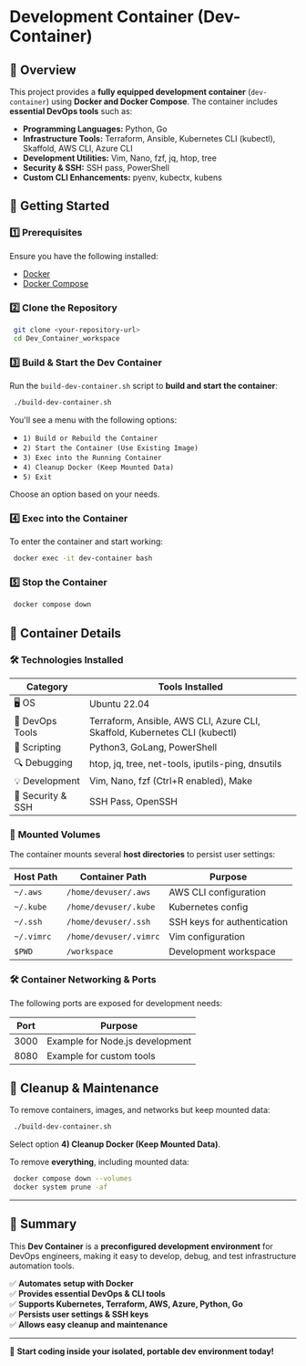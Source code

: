 # Development Container (Dev-Container)

## 📌 **Overview**

This project provides a **fully equipped development container** (`dev-container`) using **Docker and Docker Compose**. The container includes **essential DevOps tools** such as:

- **Programming Languages:** Python, Go
- **Infrastructure Tools:** Terraform, Ansible, Kubernetes CLI (kubectl), Skaffold, AWS CLI, Azure CLI
- **Development Utilities:** Vim, Nano, fzf, jq, htop, tree
- **Security & SSH:** SSH pass, PowerShell
- **Custom CLI Enhancements:** pyenv, kubectx, kubens

## 🚀 **Getting Started**

### 1️⃣ **Prerequisites**

Ensure you have the following installed:

- [Docker](https://docs.docker.com/get-docker/)
- [Docker Compose](https://docs.docker.com/compose/install/)

### 2️⃣ **Clone the Repository**

```sh
 git clone <your-repository-url>
 cd Dev_Container_workspace
```

### 3️⃣ **Build & Start the Dev Container**

Run the `build-dev-container.sh` script to **build and start the container**:

```sh
 ./build-dev-container.sh
```

You'll see a menu with the following options:

- `1) Build or Rebuild the Container`
- `2) Start the Container (Use Existing Image)`
- `3) Exec into the Running Container`
- `4) Cleanup Docker (Keep Mounted Data)`
- `5) Exit`

Choose an option based on your needs.

### 4️⃣ **Exec into the Container**

To enter the container and start working:

```sh
 docker exec -it dev-container bash
```

### 5️⃣ **Stop the Container**

```sh
 docker compose down
```

## 🔧 **Container Details**

### 🛠 **Technologies Installed**

| Category | Tools Installed |
| --- | --- |
| 🖥 OS | Ubuntu 22.04 |
| 🔧 DevOps Tools | Terraform, Ansible, AWS CLI, Azure CLI, Skaffold, Kubernetes CLI (kubectl) |
| 📜 Scripting | Python3, GoLang, PowerShell |
| 🔍 Debugging | htop, jq, tree, net-tools, iputils-ping, dnsutils |
| 💡 Development | Vim, Nano, fzf (Ctrl+R enabled), Make |
| 🔑 Security & SSH | SSH Pass, OpenSSH |

### 📂 **Mounted Volumes**

The container mounts several **host directories** to persist user settings:

| Host Path | Container Path | Purpose |
| --- | --- | --- |
| `~/.aws` | `/home/devuser/.aws` | AWS CLI configuration |
| `~/.kube` | `/home/devuser/.kube` | Kubernetes config |
| `~/.ssh` | `/home/devuser/.ssh` | SSH keys for authentication |
| `~/.vimrc` | `/home/devuser/.vimrc` | Vim configuration |
| `$PWD` | `/workspace` | Development workspace |

### 🛠 **Container Networking & Ports**

The following ports are exposed for development needs:

| Port | Purpose |
| --- | --- |
| 3000 | Example for Node.js development |
| 8080 | Example for custom tools |

## 🧹 **Cleanup & Maintenance**

To remove containers, images, and networks but keep mounted data:

```sh
 ./build-dev-container.sh
```

Select option **4) Cleanup Docker (Keep Mounted Data)**.

To remove **everything**, including mounted data:

```sh
 docker compose down --volumes
 docker system prune -af
```

* * *

## 🎯 **Summary**

This **Dev Container** is a **preconfigured development environment** for DevOps engineers, making it easy to develop, debug, and test infrastructure automation tools.

✅ **Automates setup with Docker**  
✅ **Provides essential DevOps & CLI tools**  
✅ **Supports Kubernetes, Terraform, AWS, Azure, Python, Go**  
✅ **Persists user settings & SSH keys**  
✅ **Allows easy cleanup and maintenance**

* * *

🚀 **Start coding inside your isolated, portable dev environment today!**
